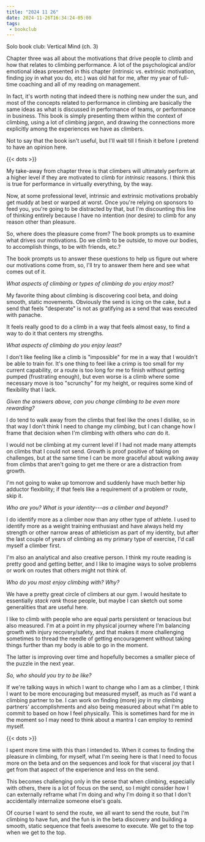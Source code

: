 ```yaml
---
title: "2024 11 26"
date: 2024-11-26T16:34:24-05:00
tags:
 - bookclub
---
```


Solo book club: Vertical Mind (ch. 3)<!--more-->

Chapter three was all about the motivations that drive people to climb and how
that relates to climbing performance. A lot of the psychological and/or
emotional ideas presented in this chapter (intrinsic vs. extrinsic motivation,
finding joy in what you do, etc.) was old hat for me, after my year of full-time
coaching and all of my reading on management.

In fact, it's worth noting that indeed there is nothing new under the sun, and
most of the concepts related to performance in climbing are basically the same
ideas as what is discussed in performance of teams, or performance in business.
This book is simply presenting them within the context of climbing, using a lot
of climbing jargon, and drawing the connections more explicitly among the
experiences we have as climbers.

Not to say that the book isn't useful, but I'll wait till I finish it before I
pretend to have an opinion here.

{{< dots >}}

My take-away from chapter three is that climbers will ultimately perform at a
higher level if they are motivated to climb for _intrinsic_ reasons. I think
this is true for performance in virtually everything, by the way.

Now, at some professional level, intrinsic and extrinsic motivations probably
get muddy at best or warped at worst. Once you're relying on sponsors to feed
you, you're going to be distracted by that, but I'm discounting this line of
thinking entirely because I have no intention (nor desire) to climb for any
reason other than pleasure.

So, where does the pleasure come from? The book prompts us to examine what
drives our motivations. Do we climb to be outside, to move our bodies, to
accomplish things, to be with friends, etc.?

The book prompts us to answer these questions to help us figure out where our
motivations come from, so, I'll try to answer them here and see what comes out
of it.

_What aspects of climbing or types of climbing do you enjoy most?_

My favorite thing about climbing is discovering cool beta, and doing smooth,
static movements. Obviously the send is icing on the cake, but a send that feels
"desperate" is not as gratifying as a send that was executed with panache.

It feels really good to do a climb in a way that feels almost easy, to find a
way to do it that centers my strengths.

_What aspects of climbing do you enjoy least?_

I don't like feeling like a climb is "impossible" for me in a way that I
wouldn't be able to train for. It's one thing to feel like a crimp is too small
for my current capability, or a route is too long for me to finish without
getting pumped (frustrating enough), but even worse is a climb where some
necessary move is too "scrunchy" for my height, or requires some kind of
flexibility that I lack.

_Given the answers above, can you change climbing to be even more rewarding?_

I do tend to walk away from the climbs that feel like the ones I dislike, so in
that way I don't think I need to change my *climbing*, but I can change how I
frame that decision when I'm climbing with others who *can* do it.

I would not be climbing at my current level if I had not made many attempts on
climbs that I could not send. Growth is proof positive of taking on challenges,
but at the same time I can be more graceful about walking away from climbs that
aren't going to get me there or are a distraction from growth.

I'm not going to wake up tomorrow and suddenly have much better hip adductor
flexibility; if that feels like a requirement of a problem or route, skip it.

_Who are you? What is your identity---as a climber and beyond?_

I do identify more as a climber now than any other type of athlete. I used to
identify more as a weight training enthusiast and have always held my strength
or other narrow areas of athleticism as part of my identity, but after the last
couple of years of climbing as my primary type of exercise, I'd call myself a
climber first.

I'm also an analytical and also creative person. I think my route reading is
pretty good and getting better, and I like to imagine ways to solve problems or
work on routes that others might not think of.

_Who do you most enjoy climbing with? Why?_

We have a pretty great circle of climbers at our gym. I would hesitate to
essentially _stack rank_ those people, but maybe I can sketch out some
generalities that are useful here.

I like to climb with people who are equal parts persistent or tenacious but also
measured. I'm at a point in my physical journey where I'm balancing growth with
injury recovery/safety, and that makes it more challenging sometimes to thread
the needle of getting encouragement without taking things further than my body
is able to go in the moment.

The latter is improving over time and hopefully becomes a smaller piece of the
puzzle in the next year.

_So, who should you try to be like?_

If we're talking ways in which I want to change who I am as a climber, I think I
want to be more encouraging but measured myself, as much as I'd want a climbing
partner to be. I can work on finding (more) joy in my climbing partners'
accomplishments and also being measured about what I'm able to commit to based
on how I feel physically. This is sometimes hard for me in the moment so I may
need to think about a mantra I can employ to remind myself.

{{< dots >}}

I spent more time with this than I intended to. When it comes to finding the
pleasure in climbing, for myself, what I'm seeing here is that I need to focus
more on the beta and on the sequences and look for that visceral joy that I get
from that aspect of the experience and less on the send.

This becomes challenging only in the sense that when climbing, especially with
others, there is a lot of focus on the send, so I might consider how I can
externally reframe what I'm doing and why I'm doing it so that I don't
accidentally internalize someone else's goals.

Of course I want to send the route, we all want to send the route, but I'm
climbing to have fun, and the fun is in the beta discovery and building a
smooth, static sequence that feels awesome to execute. We get to the top when we
get to the top.
